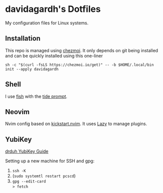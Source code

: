 # davidagardh's Dotfiles

My configuration files for Linux systems.

## Installation

This repo is managed using [chezmoi](https://www.chezmoi.io/). It only depends on git being installed and can be quickly installed using this one-liner

`sh -c "$(curl -fsLS https://chezmoi.io/get)" -- -b $HOME/.local/bin init --apply davidagardh`

## Shell

I use [fish](https://fishshell.com/) with the [tide prompt](https://github.com/IlanCosman/tide).

## Neovim

Nvim config based on [kickstart.nvim](https://github.com/nvim-lua/kickstart.nvim). It uses [Lazy](https://github.com/folke/lazy.nvim) to manage plugins.

## YubiKey

[drduh YubiKey Guide](https://github.com/drduh/YubiKey-Guide/)

Setting up a new machine for SSH and gpg:

1. `ssh -K`
1. (`sudo systemtl restart pcscd`)
1. `gpg --edit-card`  
    `> fetch`

